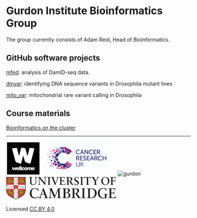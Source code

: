 # Gurdon Institute Bioinformatics Group

The group currently consists of Adam Reid, Head of Bioinformatics.

## GitHub software projects

[mfed](https://github.com/adamjamesreid/mfed): analysis of DamID-seq data.

[dmvar](https://github.com/adamjamesreid/dmvar): identifying DNA sequence variants in Drosophila mutant lines

[mito_var](https://github.com/adamjamesreid/mito_var): mitochondrial rare variant calling in Drosophila

## Course materials

[Bioinformatics on the cluster](https://github.com/adamjamesreid/gurdon-bioinformatics/bioinf_cluster.md)


<hr>  

<img src="images/wellcome.png" alt="wellcome" width="300"/>
<img src="images/gurdon.svg" alt="gurdon" width="300"/>
<img src="images/cambridge.png" alt="cambridge" width="300"/>

Licensed [CC BY 4.0](https://creativecommons.org/licenses/by/4.0/)
